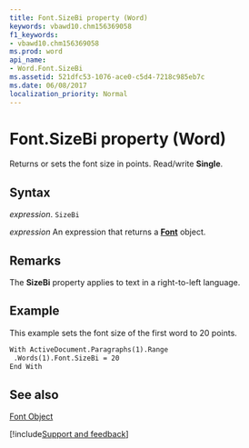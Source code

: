 ```yaml
---
title: Font.SizeBi property (Word)
keywords: vbawd10.chm156369058
f1_keywords:
- vbawd10.chm156369058
ms.prod: word
api_name:
- Word.Font.SizeBi
ms.assetid: 521dfc53-1076-ace0-c5d4-7218c985eb7c
ms.date: 06/08/2017
localization_priority: Normal
---
```



# Font.SizeBi property (Word)

Returns or sets the font size in points. Read/write  **Single**.


## Syntax

_expression_. `SizeBi`

 _expression_ An expression that returns a **[Font](Word.Font.md)** object.


## Remarks

The  **SizeBi** property applies to text in a right-to-left language.


## Example

This example sets the font size of the first word to 20 points.


```vb
With ActiveDocument.Paragraphs(1).Range 
 .Words(1).Font.SizeBi = 20 
End With
```


## See also


[Font Object](Word.Font.md)

[!include[Support and feedback](~/includes/feedback-boilerplate.md)]